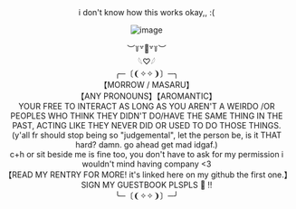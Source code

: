 <div align="center">i don't know how this works okay,, :(
  
  ![image](https://github.com/fatalday/fatalday/assets/111879755/260fe18c-ece8-4323-9bf6-9c5fc63e27d5)
<div align="center">︶꒦꒷🍭꒷꒦︶

<div align="center">𓆩♡𓆪
  
<div align="center">  ╭─〔❨✧✧❩〕─╮
<div align="center">【MORROW / MASARU】
<div align="center">【ANY PRONOUNS】【AROMANTIC】
<div align="center">YOUR FREE TO INTERACT AS LONG AS YOU AREN'T A WEIRDO /OR PEOPLES WHO THINK THEY DIDN'T DO/HAVE THE SAME THING IN THE PAST, ACTING LIKE THEY NEVER DID OR USED TO DO THOSE THINGS. (y'all fr should stop being so "judgemental", let the person be, is it THAT hard? damn. go ahead get mad idgaf.)
  <div align="center">c+h or sit beside me is fine too, you don't have to ask for my permission i wouldn't mind having company <3
<div align="center">【READ MY RENTRY FOR MORE! it's linked here on my github the first one.】
  <div align="center">SIGN MY GUESTBOOK PLSPLS 🙏 !!
<div align="center">╰─〔❨✧✧❩〕─╯
